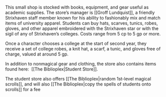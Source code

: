 This small shop is stocked with books, equipment, and gear useful as academic supplies. The store’s manager is [[Groff Lundquist]], a friendly Strixhaven staff member known for his ability to fashionably mix and match items of university apparel. Students can buy hats, scarves, tunics, robes, gloves, and other apparel embroidered with the Strixhaven star or with the sigil of any of Strixhaven’s colleges. Costs range from 5 cp to 5 gp or more.

Once a character chooses a college at the start of second year, they receive a set of college robes, a knit hat, a scarf, a tunic, and gloves free of charge, valued at around 5 gp.

In addition to nonmagical gear and clothing, the store also contains items found here:  [[The Biblioplex|Student Store]].

The student store also offers [[The Biblioplex|random 1st-level magical scrolls]], and will also [[The Biblioplex|copy the spells of students onto scrolls]] for a fee